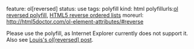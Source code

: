 feature: ol[reversed]
status: use
tags: polyfill
kind: html
polyfillurls:[ol reversed polyfill](https://gist.github.com/1671548), [HTML5 reverse ordered lists](https://github.com/impressivewebs/HTML5-Reverse-Ordered-Lists)
moreurl: http://html5doctor.com/ol-element-attributes/#reverse

Please use the polyfill, as Internet Explorer currently does not support it.
Also see [Louis's ol[reversed] post](http://www.impressivewebs.com/reverse-ordered-lists-html5/).
